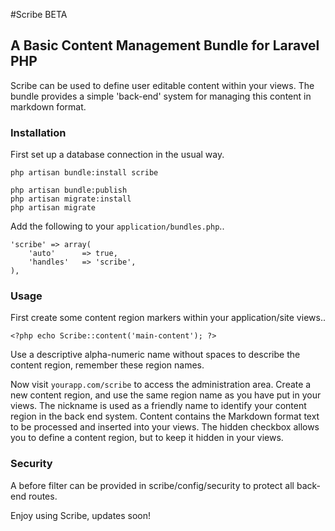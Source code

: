 #Scribe BETA
## A Basic Content Management Bundle for Laravel PHP

Scribe can be used to define user editable content within your views. The bundle provides a simple 'back-end' system for managing this content in markdown format.

### Installation

First set up a database connection in the usual way.

	php artisan bundle:install scribe

	php artisan bundle:publish
	php artisan migrate:install
	php artisan migrate

Add the following to your `application/bundles.php`..

	'scribe' => array(
		'auto' 		=> true,
		'handles'	=> 'scribe',
	),

### Usage

First create some content region markers within your application/site views..

	<?php echo Scribe::content('main-content'); ?>

Use a descriptive alpha-numeric name without spaces to describe the content region, remember these region names.

Now visit `yourapp.com/scribe` to access the administration area. Create a new content region, and use the same region name as you have put in your views. The nickname is used as a friendly name to identify your content region in the back end system. Content contains the Markdown format text to be processed and inserted into your views. The hidden checkbox allows you to define a content region, but to keep it hidden in your views.

### Security

A before filter can be provided in scribe/config/security to protect all back-end routes.

Enjoy using Scribe, updates soon!
